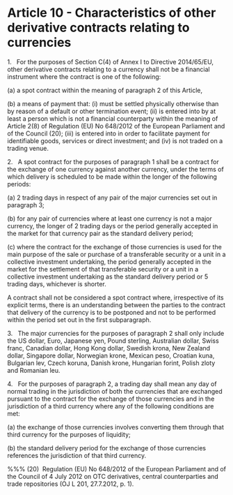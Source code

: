 # Article 10 - Characteristics of other derivative contracts relating to currencies


1.   For the purposes of Section C(4) of Annex I to Directive 2014/65/EU, other derivative contracts relating to a currency shall not be a financial instrument where the contract is one of the following:

(a) a spot contract within the meaning of paragraph 2 of this Article,

(b) a means of payment that: (i) must be settled physically otherwise than by reason of a default or other termination event; (ii) is entered into by at least a person which is not a financial counterparty within the meaning of Article 2(8) of Regulation (EU) No 648/2012 of the European Parliament and of the Council (20); (iii) is entered into in order to facilitate payment for identifiable goods, services or direct investment; and (iv) is not traded on a trading venue.

2.   A spot contract for the purposes of paragraph 1 shall be a contract for the exchange of one currency against another currency, under the terms of which delivery is scheduled to be made within the longer of the following periods:

(a) 2 trading days in respect of any pair of the major currencies set out in paragraph 3;

(b) for any pair of currencies where at least one currency is not a major currency, the longer of 2 trading days or the period generally accepted in the market for that currency pair as the standard delivery period;

(c) where the contract for the exchange of those currencies is used for the main purpose of the sale or purchase of a transferable security or a unit in a collective investment undertaking, the period generally accepted in the market for the settlement of that transferable security or a unit in a collective investment undertaking as the standard delivery period or 5 trading days, whichever is shorter.

A contract shall not be considered a spot contract where, irrespective of its explicit terms, there is an understanding between the parties to the contract that delivery of the currency is to be postponed and not to be performed within the period set out in the first subparagraph.

3.   The major currencies for the purposes of paragraph 2 shall only include the US dollar, Euro, Japanese yen, Pound sterling, Australian dollar, Swiss franc, Canadian dollar, Hong Kong dollar, Swedish krona, New Zealand dollar, Singapore dollar, Norwegian krone, Mexican peso, Croatian kuna, Bulgarian lev, Czech koruna, Danish krone, Hungarian forint, Polish zloty and Romanian leu.

4.   For the purposes of paragraph 2, a trading day shall mean any day of normal trading in the jurisdiction of both the currencies that are exchanged pursuant to the contract for the exchange of those currencies and in the jurisdiction of a third currency where any of the following conditions are met:

(a) the exchange of those currencies involves converting them through that third currency for the purposes of liquidity;

(b) the standard delivery period for the exchange of those currencies references the jurisdiction of that third currency.

%%% (20)  Regulation (EU) No 648/2012 of the European Parliament and of the Council of 4 July 2012 on OTC derivatives, central counterparties and trade repositories (OJ L 201, 27.7.2012, p. 1).
